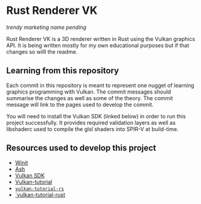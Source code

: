 # Rust Renderer VK

_trendy marketing name pending_

Rust Renderer VK is a 3D renderer written in Rust using the Vulkan graphics API. It is being written mostly for my own educational purposes but if that changes so willl the readme.

## Learning from this repository

Each commit in this repository is meant to represent one nugget of learning graphics programming with Vulkan. The commit messages should summarise the changes as well as some of the theory.
The commit message will link to the pages used to develop the commit.

You will need to install the Vulkan SDK (linked below) in order to run this project successfully. It provides required validation layers as well as libshaderc used to compile the glsl shaders into SPIR-V at build-time.

## Resources used to develop this project

- [Winit](https://docs.rs/winit/0.25.0/winit/)
- [Ash](https://docs.rs/ash/0.33.3+1.2.191/ash/index.html)
- [Vulkan SDK](https://vulkan.lunarg.com/)
- [Vulkan-tutorial](https://vulkan-tutorial.com/)
- [`vulkan-tutorial-rs`](https://github.com/bwasty/vulkan-tutorial-rs)
- [`vulkan-tutorial-rust](https://github.com/unknownue/vulkan-tutorial-rust)
